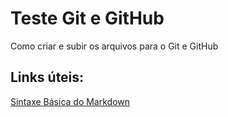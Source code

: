 # Teste Git e GitHub

Como criar e subir os arquivos para o Git e GitHub

## Links úteis:

[Sintaxe Básica do Markdown](https://docs.pipz.com/central-de-ajuda/learning-center/guia-basico-de-markdown#open)
